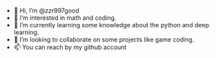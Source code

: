 - 👋 Hi, I’m @zzr997good
- 👀 I’m interested in math and coding.
- 🌱 I’m currently learning some knowledge about the python and deep learning.
- 💞️ I’m looking to collaborate on some projects like game coding.
- 📫 You can reach by my github account

<!---
zzr997good/zzr997good is a ✨ special ✨ repository because its `README.md` (this file) appears on your GitHub profile.
You can click the Preview link to take a look at your changes.
--->
